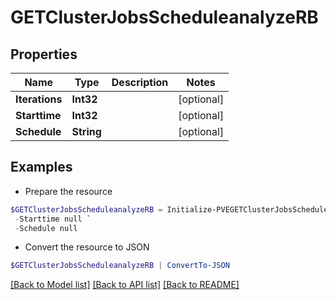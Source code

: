 # GETClusterJobsScheduleanalyzeRB
## Properties

Name | Type | Description | Notes
------------ | ------------- | ------------- | -------------
**Iterations** | **Int32** |  | [optional] 
**Starttime** | **Int32** |  | [optional] 
**Schedule** | **String** |  | [optional] 

## Examples

- Prepare the resource
```powershell
$GETClusterJobsScheduleanalyzeRB = Initialize-PVEGETClusterJobsScheduleanalyzeRB  -Iterations null `
 -Starttime null `
 -Schedule null
```

- Convert the resource to JSON
```powershell
$GETClusterJobsScheduleanalyzeRB | ConvertTo-JSON
```

[[Back to Model list]](../README.md#documentation-for-models) [[Back to API list]](../README.md#documentation-for-api-endpoints) [[Back to README]](../README.md)

